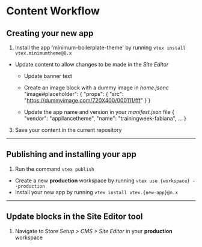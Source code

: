 # Content Workflow

## Creating your new app

1. Install the app 'minimum-boilerplate-theme' by running `vtex install vtex.minimumtheme@0.x`
-  Update content to allow changes to be made in the *Site Editor*
     - Update banner text
     - Create an image block with a dummy image in *home.jsonc*
	"image#placeholder": {
		"props": {
			"src": "https://dummyimage.com/720X400/000111/fff"
		}
	}
	
     - Update the app name and version in your *manifest.json* file
           {
               "vendor": "appliancetheme",
               "name": "trainingweek-fabiana",
               ...
           } 

3. Save your content in the current repository

-----

## Publishing and installing your app
1. Run the command `vtex publish`
- Create a new **production** workspace by running `vtex use {workspace} --production`
- Install your new app by running `vtex install vtex.{new-app}@n.x`

-----

## Update blocks in the Site Editor tool

1. Navigate to Store *Setup > CMS > Site Editor* in your **production** workspace
